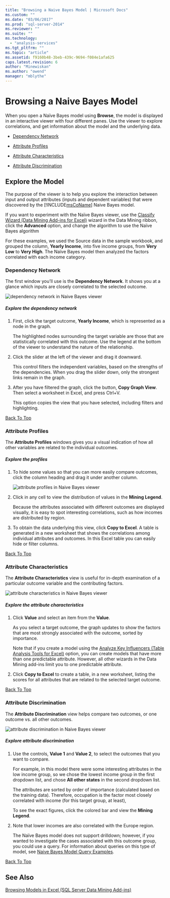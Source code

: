 ```yaml
---
title: "Browsing a Naive Bayes Model | Microsoft Docs"
ms.custom: ""
ms.date: "03/06/2017"
ms.prod: "sql-server-2014"
ms.reviewer: ""
ms.suite: ""
ms.technology: 
  - "analysis-services"
ms.tgt_pltfrm: ""
ms.topic: "article"
ms.assetid: f9160b48-3beb-439c-9694-f084e1afa625
caps.latest.revision: 6
author: "Minewiskan"
ms.author: "owend"
manager: "mblythe"
---
```

# Browsing a Naive Bayes Model
  When you open a Naïve Bayes model using **Browse**, the model is displayed in an interactive viewer with four different panes. Use the viewer to explore correlations, and get information about the model and the underlying data.  
  
-   [Dependency Network](#bkmk_DepNet)  
  
-   [Attribute Profiles](#bkmk_AttProf)  
  
-   [Attribute Characteristics](#bkmk_AttChar)  
  
-   [Attribute Discrimination](#bkmk_AttDisc)  
  
##  <a name="BKMK_Tabs"></a> Explore the Model  
 The purpose of the viewer is to help you explore the interaction between input and output attributes (inputs and dependent variables) that were discovered by the [!INCLUDE[msCoName](../../includes/msconame-md.md)] Naive Bayes model.  
  
 If you want to experiment with the Naïve Bayes viewer, use the [Classify Wizard &#40;Data Mining Add-ins for Excel&#41;](../../2014/analysis-services/classify-wizard-data-mining-add-ins-for-excel.md) wizard in the Data Mining ribbon, click the **Advanced** option, and change the algorithm to use the Naïve Bayes algorithm  
  
 For these examples, we used the Source data in the sample workbook, and grouped the column, **Yearly Income**, into five income groups, from **Very Low** to **Very High**. The Naïve Bayes model then analyzed the factors correlated with each income category.  
  
###  <a name="bkmk_DepNet"></a> Dependency Network  
 The first window you’ll use is the **Dependency Network**. It shows you at a glance which inputs are closely correlated to the selected outcome.  
  
 ![dependency network in Naive Bayes viewer](../../2014/analysis-services/media/dm13-nb.gif "dependency network in Naive Bayes viewer")  
  
##### Explore the dependency network  
  
1.  First, click the target outcome, **Yearly Income**, which is represented as a node in the graph.  
  
     The highlighted nodes surrounding the target variable are those that are statistically correlated with this outcome. Use the legend at the bottom of the viewer to understand the nature of the relationship.  
  
2.  Click the slider at the left of the viewer and drag it downward.  
  
     This control filters the independent variables, based on the strengths of the dependencies. When you drag the slider down, only the strongest links remain in the graph.  
  
3.  After you have filtered the graph, click the button, **Copy Graph View**. Then select a worksheet in Excel, and press Ctrl+V.  
  
     This option copies the view that you have selected, including filters and highlighting.  
  
 [Back To Top](#BKMK_Tabs)  
  
###  <a name="bkmk_AttProf"></a> Attribute Profiles  
 The **Attribute Profiles** windows gives you a visual indication of how all other variables are related to the individual outcomes.  
  
##### Explore the profiles  
  
1.  To hide some values so that you can more easily compare outcomes, click the column heading and drag it under another column.  
  
     ![attribute profiles in Naive Bayes viewer](../../2014/analysis-services/media/dm13-nb-attprof.gif "attribute profiles in Naive Bayes viewer")  
  
2.  Click in any cell to view the distribution of values in the **Mining Legend**.  
  
     Because the attributes associated with different outcomes are displayed visually, it is easy to spot interesting correlations, such as how incomes are distributed by region.  
  
3.  To obtain the data underlying this view, click **Copy to Excel**. A table is generated in a new worksheet that shows the correlations among individual attributes and outcomes. In this Excel table you can easily hide or filter columns.  
  
 [Back To Top](#BKMK_Tabs)  
  
###  <a name="bkmk_AttChar"></a> Attribute Characteristics  
 The **Attribute Characteristics** view is useful for in-depth examination of a particular outcome variable and the contributing factors.  
  
 ![attribute characteristics in Naive Bayes viewer](../../2014/analysis-services/media/dm13-nb-viewer.gif "attribute characteristics in Naive Bayes viewer")  
  
##### Explore the attribute characteristics  
  
1.  Click **Value** and select an item from the **Value**.  
  
     As you select a target outcome, the graph updates to show the factors that are most strongly associated with the outcome, sorted by importance.  
  
     Note that if you create a model using the [Analyze Key Influencers &#40;Table Analysis Tools for Excel&#41;](../../2014/analysis-services/analyze-key-influencers-table-analysis-tools-for-excel.md) option, you can create models that have more than one predictable attribute. However, all other wizards in the Data Mining add-ins limit you to one predictable attribute.  
  
2.  Click **Copy to Excel** to create a table, in a new worksheet, listing the scores for all attributes that are related to the selected target outcome.  
  
 [Back To Top](#BKMK_Tabs)  
  
###  <a name="bkmk_AttDisc"></a> Attribute Discrimination  
 The **Attribute Discrimination** view helps compare two outcomes, or one outcome vs. all other outcomes.  
  
 ![attribute discrimination in Naive Bayes viewer](../../2014/analysis-services/media/dm13-nb-attdisc.gif "attribute discrimination in Naive Bayes viewer")  
  
##### Explore attribute discrimination  
  
1.  Use the controls, **Value 1** and **Value 2**, to select the outcomes that you want to compare.  
  
     For example, in this model there were some interesting attributes in the low income group, so we chose the lowest income group in the first dropdown list, and chose **All other states** in the second dropdown list.  
  
     The attributes are sorted by order of importance (calculated based on the training data). Therefore, occupation is the factor most closely correlated with income (for this target group, at least),  
  
     To see the exact figures, click the colored bar and view the **Mining Legend**.  
  
2.  Note that lower incomes are also correlated with the Europe region.  
  
     The Naïve Bayes model does not support drilldown; however, if you wanted to investigate the cases associated with this outcome group, you could use a query. For information about queries on this type of model, see [Naive Bayes Model Query Examples](../../2014/analysis-services/naive-bayes-model-query-examples.md).  
  
 [Back To Top](#BKMK_Tabs)  
  
## See Also  
 [Browsing Models in Excel &#40;SQL Server Data Mining Add-ins&#41;](../../2014/analysis-services/browsing-models-in-excel-sql-server-data-mining-add-ins.md)  
  
  